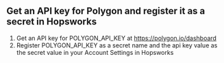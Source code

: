 

## Get an API key for Polygon and register it as a secret in Hopsworks

1. Get an API key for POLYGON_API_KEY at https://polygon.io/dashboard
2. Register POLYGON_API_KEY as a secret name and the api key value as the secret value in your Account Settings in Hopsworks
